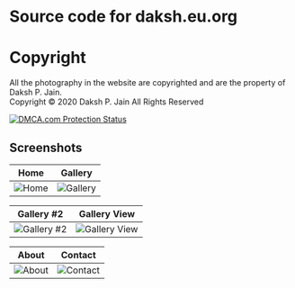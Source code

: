 # Source code for daksh.eu.org

# Copyright
All the photography in the website are copyrighted and are the property of Daksh P. Jain. <br />
Copyright © 2020 Daksh P. Jain All Rights Reserved
<p><a href="https://www.dmca.com/Protection/Status.aspx?ID=a4ee24ea-d6b6-4bf2-80d6-d333a3063ea3&refurl=https://daksh.eu.org/" title="DMCA.com Protection Status" class="dmca-badge"> <img src ="https://images.dmca.com/Badges/dmca-badge-w150-5x1-04.png?ID=a4ee24ea-d6b6-4bf2-80d6-d333a3063ea3"  alt="DMCA.com Protection Status" /></a></p>

## Screenshots
Home             |  Gallery
:-------------------------:|:-------------------------:
![Home](https://i.imgur.com/mHSoMFL.png)  |  ![Gallery](https://i.imgur.com/iEihY29.png)

Gallery #2             |  Gallery View
:-------------------------:|:-------------------------:
![Gallery #2](https://i.imgur.com/d8eFLUZ.png)   |   ![Gallery View](https://i.imgur.com/0SuLfTJ.png)

About             |  Contact
:-------------------------:|:-------------------------:
![About](https://i.imgur.com/wMbW9El.png)  |  ![Contact](https://i.imgur.com/WeYi2z3.png)
